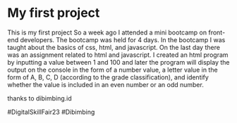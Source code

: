 # My first project
This is my first project
So a week ago I attended a mini bootcamp on front-end developers.
The bootcamp was held for 4 days.
In the bootcamp I was taught about the basics of css, html, and javascript.
On the last day there was an assignment related to html and javascript.
I created an html program by inputting a value between 1 and 100 and later the program will display the output on the console in the form of a number value, a letter value in the form of A, B, C, D (according to the grade classification), and identify whether the value is included in an even number or an odd number.

thanks to dibimbing.id

#DigitalSkillFair23 #Dibimbing
